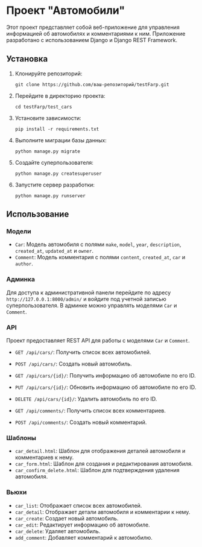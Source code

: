 # Проект "Автомобили"

Этот проект представляет собой веб-приложение для управления информацией об автомобилях и комментариями к ним. Приложение разработано с использованием Django и Django REST Framework.

## Установка

1. Клонируйте репозиторий:
    ```
    git clone https://github.com/ваш-репозиторий/testFarp.git
    ```

2. Перейдите в директорию проекта:
    ```
    cd testFarp/test_cars
    ```

3. Установите зависимости:
    ```
    pip install -r requirements.txt
    ```

4. Выполните миграции базы данных:
    ```
    python manage.py migrate
    ```

5. Создайте суперпользователя:
    ```
    python manage.py createsuperuser
    ```

6. Запустите сервер разработки:
    ```
    python manage.py runserver
    ```

## Использование

### Модели

- `Car`: Модель автомобиля с полями `make`, `model`, `year`, `description`, `created_at`, `updated_at` и `owner`.
- `Comment`: Модель комментария с полями `content`, `created_at`, `car` и `author`.

### Админка

Для доступа к административной панели перейдите по адресу `http://127.0.0.1:8000/admin/` и войдите под учетной записью суперпользователя. В админке можно управлять моделями `Car` и `Comment`.

### API

Проект предоставляет REST API для работы с моделями `Car` и `Comment`.

- `GET /api/cars/`: Получить список всех автомобилей.
- `POST /api/cars/`: Создать новый автомобиль.
- `GET /api/cars/{id}/`: Получить информацию об автомобиле по его ID.
- `PUT /api/cars/{id}/`: Обновить информацию об автомобиле по его ID.
- `DELETE /api/cars/{id}/`: Удалить автомобиль по его ID.

- `GET /api/comments/`: Получить список всех комментариев.
- `POST /api/comments/`: Создать новый комментарий.

### Шаблоны

- `car_detail.html`: Шаблон для отображения деталей автомобиля и комментариев к нему.
- `car_form.html`: Шаблон для создания и редактирования автомобиля.
- `car_confirm_delete.html`: Шаблон для подтверждения удаления автомобиля.

### Вьюхи

- `car_list`: Отображает список всех автомобилей.
- `car_detail`: Отображает детали автомобиля и комментарии к нему.
- `car_create`: Создает новый автомобиль.
- `car_edit`: Редактирует информацию об автомобиле.
- `car_delete`: Удаляет автомобиль.
- `add_comment`: Добавляет комментарий к автомобилю.
